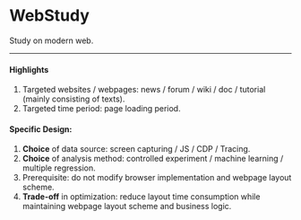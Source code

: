 # WebStudy
Study on modern web.

---

#### Highlights
1. Targeted websites / webpages: news / forum / wiki / doc / tutorial (mainly consisting of texts).
2. Targeted time period: page loading period.

#### Specific Design:
1. **Choice** of data source: screen capturing / JS / CDP / Tracing.
2. **Choice** of analysis method: controlled experiment / machine learning / multiple regression.
3. Prerequisite: do not modify browser implementation and webpage layout scheme.
4. **Trade-off** in optimization: reduce layout time consumption while maintaining webpage layout scheme and business logic.
